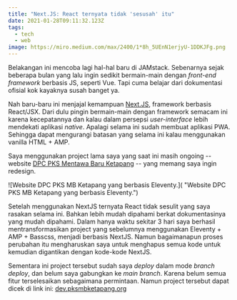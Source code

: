 ```yaml
---
title: "Next.JS: React ternyata tidak 'sesusah' itu"
date: 2021-01-28T09:11:32.123Z
tags:
  - tech
  - web
image: https://miro.medium.com/max/2400/1*8h_5UEnN1erjyU-1DDKJFg.png
---
```

Belakangan ini mencoba lagi hal-hal baru di JAMstack. Sebenarnya sejak beberapa bulan yang lalu ingin sedikit bermain-main dengan *front-end framework* berbasis JS, seperti Vue. Tapi cuma belajar dari dokumentasi ofisial kok kayaknya susah banget ya.

Nah baru-baru ini menjajal kemampuan [Next.JS](https://nextjs.org/), framework berbasis React/JSX. Dari dulu pingin bermain-main dengan framework semacam ini karena kecepatannya dan kalau dalam persepsi *user-interface* lebih mendekati aplikasi *native*. Apalagi selama ini sudah membuat aplikasi PWA. Sehingga dapat mengurangi batasan yang selama ini kalau menggunakan vanilla HTML + AMP.

Saya menggunakan project lama saya yang saat ini masih ongoing -- website [DPC PKS Mentawa Baru Ketapang](https://pksmbketapang.org/) -- yang memang saya ingin redesign. 

![Website DPC PKS MB Ketapang yang berbasis Eleventy.]( "Website DPC PKS MB Ketapang yang berbasis Eleventy.")

Setelah menggunakan NextJS ternyata React tidak sesulit yang saya rasakan selama ini. Bahkan lebih mudah dipahami berkat dokumentasinya yang mudah dipahami. Dalam hanya waktu sekitar 3 hari saya berhasil mentransformasikan project yang sebelumnya menggunakan Eleventy + AMP + Basscss, menjadi berbasis NextJS. Namun bagaimanapun proses perubahan itu mengharuskan saya untuk menghapus semua kode untuk kemudian digantikan dengan kode-kode NextJS.

Sementara ini project tersebut sudah saya *deploy* dalam mode *branch deploy*, dan belum saya gabungkan ke *main branch*. Karena belum semua fitur terselesaikan sebagaimana permintaan. Namun project tersebut dapat dicek di link ini: [dev.pksmbketapang.org](https://dev.pksmbketapang.org)